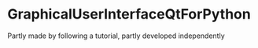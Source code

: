 # GraphicalUserInterfaceQtForPython
Partly made by following a tutorial, partly developed independently
